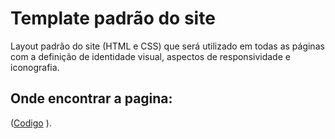# Template padrão do site

Layout padrão do site (HTML e CSS) que será utilizado em todas as páginas com a definição de identidade visual, aspectos de responsividade e iconografia.

## Onde encontrar a pagina:
([Codigo](https://github.com/ICEI-PUC-Minas-PCO-SI/pco-si-2023-1-p1-proj-web-t2-g1/tree/main/src) ).
